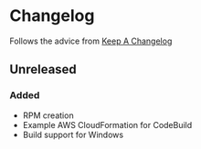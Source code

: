 
# Changelog
Follows the advice from [Keep A Changelog](https://keepachangelog.com/en/1.0.0/)

## Unreleased

### Added
* RPM creation
* Example AWS CloudFormation for CodeBuild
* Build support for Windows

